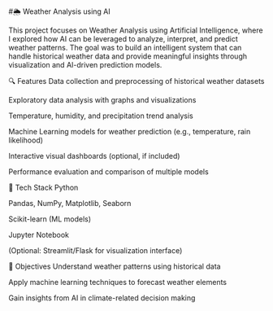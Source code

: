 #🌦️ Weather Analysis using AI

This project focuses on Weather Analysis using Artificial Intelligence, where I explored how AI can be leveraged to analyze, interpret, and predict weather patterns. The goal was to build an intelligent system that can handle historical weather data and provide meaningful insights through visualization and AI-driven prediction models.

🔍 Features
Data collection and preprocessing of historical weather datasets

Exploratory data analysis with graphs and visualizations

Temperature, humidity, and precipitation trend analysis

Machine Learning models for weather prediction (e.g., temperature, rain likelihood)

Interactive visual dashboards (optional, if included)

Performance evaluation and comparison of multiple models

🧠 Tech Stack
Python

Pandas, NumPy, Matplotlib, Seaborn

Scikit-learn (ML models)

Jupyter Notebook

(Optional: Streamlit/Flask for visualization interface)

🚀 Objectives
Understand weather patterns using historical data

Apply machine learning techniques to forecast weather elements

Gain insights from AI in climate-related decision making
